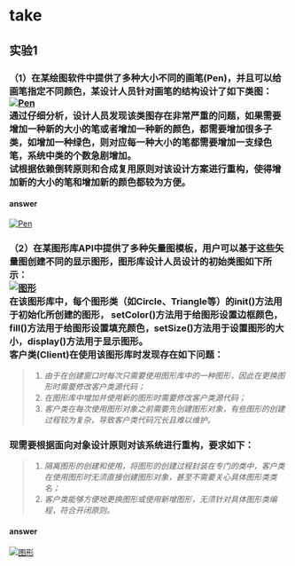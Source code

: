 # take

## 实验1

### **（1）在某绘图软件中提供了多种大小不同的画笔(Pen)，并且可以给画笔指定不同颜色，某设计人员针对画笔的结构设计了如下类图：<br> [![Pen](https://s1.328888.xyz/2022/09/05/1JL8h.png)](https://imgloc.com/i/1JL8h) <br> 通过仔细分析，设计人员发现该类图存在非常严重的问题，如果需要增加一种新的大小的笔或者增加一种新的颜色，都需要增加很多子类，如增加一种绿色，则对应每一种大小的笔都需要增加一支绿色笔，系统中类的个数急剧增加。 <br> 试根据依赖倒转原则和合成复用原则对该设计方案进行重构，使得增加新的大小的笔和增加新的颜色都较为方便。**

#### answer

[![Pen](https://s1.328888.xyz/2022/09/05/1JFHp.png)](https://imgloc.com/i/1JFHp)

### **（2）在某图形库API中提供了多种矢量图模板，用户可以基于这些矢量图创建不同的显示图形，图形库设计人员设计的初始类图如下所示：<br> [![图形](https://s1.328888.xyz/2022/09/05/1JNAn.png)](https://imgloc.com/i/1JNAn) <br> 在该图形库中，每个图形类（如Circle、Triangle等）的init()方法用于初始化所创建的图形， setColor()方法用于给图形设置边框颜色，fill()方法用于给图形设置填充颜色，setSize()方法用于设置图形的大小，display()方法用于显示图形。 <br> 客户类(Client)在使用该图形库时发现存在如下问题：**

> 1. *由于在创建窗口时每次只需要使用图形库中的一种图形，因此在更换图形时需要修改客户类源代码；*
> 2. *在图形库中增加并使用新的图形时需要修改客户类源代码；*
> 3. *客户类在每次使用图形对象之前需要先创建图形对象，有些图形的创建过程较为复杂，导致客户类代码冗长且难以维护。*

### **现需要根据面向对象设计原则对该系统进行重构，要求如下：**

> 1. *隔离图形的创建和使用，将图形的创建过程封装在专门的类中，客户类在使用图形时无须直接创建图形对象，甚至不需要关心具体图形类类名；*
> 2. *客户类能够方便地更换图形或使用新增图形，无须针对具体图形类编程，符合开闭原则。*

#### answer

[![图形](https://s1.328888.xyz/2022/09/05/1Ju9F.png)](https://imgloc.com/i/1Ju9F)
